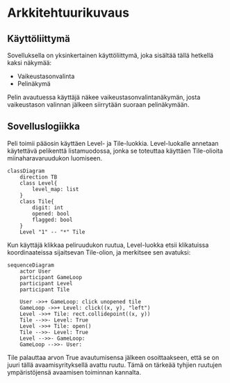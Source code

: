 # Arkkitehtuurikuvaus

## Käyttöliittymä

Sovelluksella on yksinkertainen käyttöliittymä, joka sisältää tällä hetkellä kaksi näkymää:

- Vaikeustasonvalinta
- Pelinäkymä

Pelin avautuessa käyttäjä näkee vaikeustasonvalintanäkymän, josta vaikeustason valinnan jälkeen siirrytään suoraan pelinäkymään.

## Sovelluslogiikka

Peli toimii pääosin käyttäen Level- ja Tile-luokkia. Level-luokalle annetaan käytettävä pelikenttä listamuodossa, jonka se toteuttaa käyttäen Tile-olioita miinaharavaruudukon luomiseen.

```mermaid
classDiagram
    direction TB
    class Level{
        level_map: list
    }
    class Tile{
        digit: int
        opened: bool
        flagged: bool
    }
    Level "1" -- "*" Tile
```

Kun käyttäjä klikkaa peliruudukon ruutua, Level-luokka etsii klikatuissa koordinaateissa sijaitsevan Tile-olion, ja merkitsee sen avatuksi:

```mermaid
sequenceDiagram
    actor User
    participant GameLoop
    participant Level
    participant Tile
    
    User ->>+ GameLoop: click unopened tile
    GameLoop ->>+ Level: click((x, y), "left")
    Level ->>+ Tile: rect.collidepoint((x, y))
    Tile -->>- Level: True
    Level ->>+ Tile: open()
    Tile -->>- Level: True
    Level -->>- GameLoop: 
    GameLoop -->>- User: 
```

Tile palauttaa arvon True avautumisensa jälkeen osoittaakseen, että se on juuri tällä avaamisyrityksellä avattu ruutu. Tämä on tärkeää tyhjien ruutujen ympäristöjensä avaamisen toiminnan kannalta.
